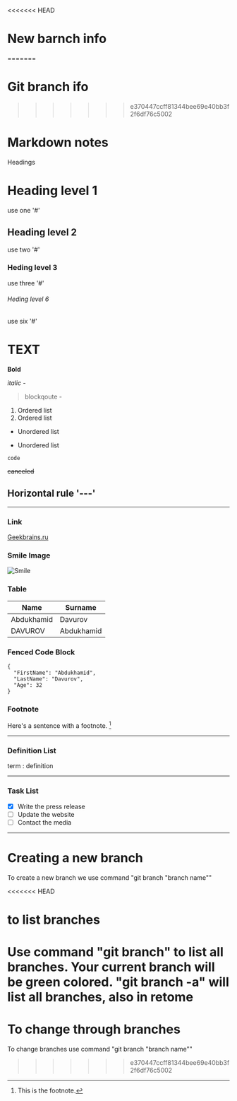 <<<<<<< HEAD
# New barnch info
=======
# Git branch ifo
>>>>>>> e370447ccff81344bee69e40bb3f2f6df76c5002

# Markdown notes


Headings

# Heading level 1
use one '#' 
## Heading level 2
use two '#'
### Heding level 3
use three '#' 
###### Heding level 6
use six '#'

# TEXT
**Bold** 

*italic* - 

>blockqoute - 

1. Ordered list 
2. Ordered list 

* Unordered list 
- Unordered list 

`code` 

~~canceled~~ 

## Horizontal rule '---'
---

### Link

[Geekbrains.ru](https://gb.ru/)

### Smile Image

![Smile](https://www.transparentpng.com/thumb/smile/gGsgum-emoji-feliz-png-emoticon-smile-clipart-full-size.png)



### Table

| Name | Surname |
| ----------- | ----------- |
| Abdukhamid | Davurov |
| DAVUROV| Abdukhamid |

### Fenced Code Block

```
{
  "FirstName": "Abdukhamid",
  "LastName": "Davurov",
  "Age": 32
}
```

### Footnote

Here's a sentence with a footnote. [^1]

[^1]: This is the footnote.

___

### Definition List

term
: definition

---
### Task List

- [x] Write the press release
- [ ] Update the website
- [ ] Contact the media
---


# Creating a new branch
To create a new branch we use command "git branch "branch name""

<<<<<<< HEAD
# to list branches
Use command "git branch" to list all branches. Your current branch will be green colored.
"git branch -a" will list all branches, also in retome
=======
# To change through branches
To change branches use command "git branch "branch name""
>>>>>>> e370447ccff81344bee69e40bb3f2f6df76c5002
